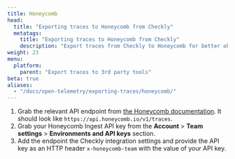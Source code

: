 ```yaml
---
title: Honeycomb
head:
  title: "Exporting traces to Honeycomb from Checkly"
  metatags:
    title: "Exporting traces to Honeycomb from Checkly"
    description: "Export traces from Checkly to Honeycomb for better observability."
weight: 23
menu:
  platform:
    parent: "Export traces to 3rd party tools"
beta: true
aliases:
  - "/docs/open-telemetry/exporting-traces/honeycomb/"
---
```


1. Grab the relevant API endpoint from [the Honeycomb documentation](https://docs.honeycomb.io/send-data/opentelemetry/#using-the-honeycomb-opentelemetry-endpoint). It should look like `https://api.honeycomb.io/v1/traces`.
2. Grab your Honeycomb Ingest API key from the **Account** > **Team settings** > **Environments and API keys** section.
3. Add the endpoint the Checkly integration settings and provide the API key as an HTTP header `x-honeycomb-team` with
   the value of your API key.


